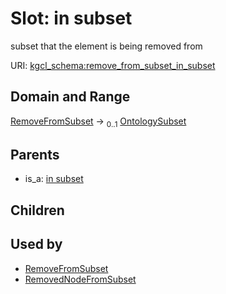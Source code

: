 
# Slot: in subset


subset that the element is being removed from

URI: [kgcl_schema:remove_from_subset_in_subset](https://w3id.org/kgcl-schema/remove_from_subset_in_subset)


## Domain and Range

[RemoveFromSubset](RemoveFromSubset.md) &#8594;  <sub>0..1</sub> [OntologySubset](OntologySubset.md)

## Parents

 *  is_a: [in subset](in_subset.md)

## Children


## Used by

 * [RemoveFromSubset](RemoveFromSubset.md)
 * [RemovedNodeFromSubset](RemovedNodeFromSubset.md)
